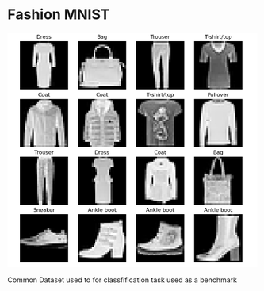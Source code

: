 # Fashion MNIST

![Picture](/images/Clothes.png)

Common Dataset used to for classfification task used as a benchmark 